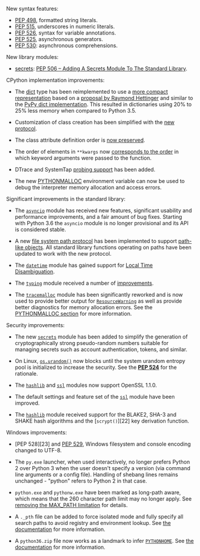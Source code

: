 New syntax features:

* [PEP 498](https://docs.python.org/3/whatsnew/3.6.html#whatsnew36-pep498), formatted string literals.
* [PEP 515](https://docs.python.org/3/whatsnew/3.6.html#whatsnew36-pep515), underscores in numeric literals.
* [PEP 526](https://docs.python.org/3/whatsnew/3.6.html#whatsnew36-pep526), syntax for variable annotations.
* [PEP 525](https://docs.python.org/3/whatsnew/3.6.html#whatsnew36-pep525), asynchronous generators.
* [PEP 530](https://docs.python.org/3/whatsnew/3.6.html#whatsnew36-pep530): asynchronous comprehensions.

New library modules:

* [secrets](https://docs.python.org/3/library/secrets.html#module-secrets): [PEP 506 – Adding A Secrets Module To The Standard Library](https://docs.python.org/3/whatsnew/3.6.html#whatsnew36-pep506).

CPython implementation improvements:

* The [dict](https://docs.python.org/3/library/stdtypes.html#typesmapping) type has been reimplemented to use a [more compact representation](https://docs.python.org/3/whatsnew/3.6.html#whatsnew36-compactdict) based on a [proposal by Raymond Hettinger](https://mail.python.org/pipermail/python-dev/2012-December/123028.html) and similar to the [PyPy dict implementation](https://morepypy.blogspot.com/2015/01/faster-more-memory-efficient-and-more.html). This resulted in dictionaries using 20% to 25% less memory when compared to Python 3.5.

* Customization of class creation has been simplified with the [new protocol](https://morepypy.blogspot.com/2015/01/faster-more-memory-efficient-and-more.html).

* The class attribute definition order is [now preserved](https://docs.python.org/3/whatsnew/3.6.html#whatsnew36-pep487).

* The order of elements in `**kwargs` now [corresponds to the order](https://docs.python.org/3/whatsnew/3.6.html#whatsnew36-pep520) in which keyword arguments were passed to the function.

* DTrace and SystemTap [probing support](https://docs.python.org/3/whatsnew/3.6.html#whatsnew36-pep468) has been added.

* The new [PYTHONMALLOC](https://docs.python.org/3/whatsnew/3.6.html#whatsnew36-pythonmalloc) environment variable can now be used to debug the interpreter memory allocation and access errors.

Significant improvements in the standard library:

* The [`asyncio`](https://docs.python.org/3/library/asyncio.html#module-asyncio) module has received new features, significant usability and performance improvements, and a fair amount of bug fixes. Starting with Python 3.6 the `asyncio` module is no longer provisional and its API is considered stable.

* A new [file system path protocol](https://docs.python.org/3/whatsnew/3.6.html#whatsnew36-pep519) has been implemented to support [path-like objects](https://docs.python.org/glossary.html#term-path-like-object). All standard library functions operating on paths have been updated to work with the new protocol.

* The [`datetime`](https://docs.python.org/library/datetime.html#module-datetime "datetime: Basic date and time types.") module has gained support for [Local Time Disambiguation](https://docs.python.org#whatsnew36-pep495).

* The [`typing`](https://docs.python.org/library/typing.html#module-typing "typing: Support for type hints (see PEP 484).") module received a number of [improvements](https://docs.python.org#whatsnew36-typing).

* The [`tracemalloc`](https://docs.python.org/library/tracemalloc.html#module-tracemalloc "tracemalloc: Trace memory allocations.") module has been significantly reworked and is now used to provide better output for [`ResourceWarning`](https://docs.python.org/library/exceptions.html#ResourceWarning "ResourceWarning") as well as provide better diagnostics for memory allocation errors. See the [PYTHONMALLOC section](https://docs.python.org#whatsnew36-pythonmalloc) for more information.

Security improvements:

* The new [`secrets`](https://docs.python.org/library/secrets.html#module-secrets "secrets: Generate secure random numbers for managing secrets.") module has been added to simplify the generation of cryptographically strong pseudo-random numbers suitable for managing secrets such as account authentication, tokens, and similar.

* On Linux, [`os.urandom()`](https://docs.python.org/library/os.html#os.urandom "os.urandom") now blocks until the system urandom entropy pool is initialized to increase the security. See the [**PEP 524**](https://www.python.org/dev/peps/pep-0524) for the rationale.

* The [`hashlib`](https://docs.python.org/library/hashlib.html#module-hashlib "hashlib: Secure hash and message digest algorithms.") and [`ssl`](https://docs.python.org/library/ssl.html#module-ssl "ssl: TLS/SSL wrapper for socket objects") modules now support OpenSSL 1.1.0.

* The default settings and feature set of the [`ssl`](https://docs.python.org/library/ssl.html#module-ssl "ssl: TLS/SSL wrapper for socket objects") module have been improved.

* The [`hashlib`](https://docs.python.org/library/hashlib.html#module-hashlib "hashlib: Secure hash and message digest algorithms.") module received support for the BLAKE2, SHA-3 and SHAKE hash algorithms and the [`scrypt()`][22] key derivation function.

Windows improvements:

* [PEP 528][23] and [PEP 529](https://docs.python.org#whatsnew36-pep529), Windows filesystem and console encoding changed to UTF-8.

* The `py.exe` launcher, when used interactively, no longer prefers Python 2 over Python 3 when the user doesn't specify a version (via command line arguments or a config file). Handling of shebang lines remains unchanged - "python" refers to Python 2 in that case.

* `python.exe` and `pythonw.exe` have been marked as long-path aware, which means that the 260 character path limit may no longer apply. See [removing the MAX_PATH limitation](https://docs.python.org/using/windows.html#max-path) for details.

* A `._pth` file can be added to force isolated mode and fully specify all search paths to avoid registry and environment lookup. See [the documentation](https://docs.python.org/using/windows.html#finding-modules) for more information.

* A `python36.zip` file now works as a landmark to infer [`PYTHONHOME`](https://docs.python.org/using/cmdline.html#envvar-PYTHONHOME). See [the documentation](https://docs.python.org/using/windows.html#finding-modules) for more information.

